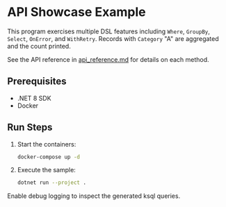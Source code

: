 # API Showcase Example

This program exercises multiple DSL features including `Where`, `GroupBy`,
`Select`, `OnError`, and `WithRetry`. Records with `Category` "A" are
aggregated and the count printed.

See the API reference in [api_reference.md](../../docs/api_reference.md) for
details on each method.

## Prerequisites
- .NET 8 SDK
- Docker

## Run Steps
1. Start the containers:
   ```bash
   docker-compose up -d
   ```
2. Execute the sample:
   ```bash
   dotnet run --project .
   ```

Enable debug logging to inspect the generated ksql queries.
